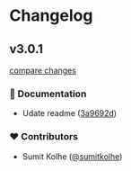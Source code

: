 # Changelog


## v3.0.1

[compare changes](https://github.com/sumitkolhe/eslint-config/compare/v3.0.0...v3.0.1)

### 📖 Documentation

- Udate readme ([3a9692d](https://github.com/sumitkolhe/eslint-config/commit/3a9692d))

### ❤️ Contributors

- Sumit Kolhe ([@sumitkolhe](https://github.com/sumitkolhe))

